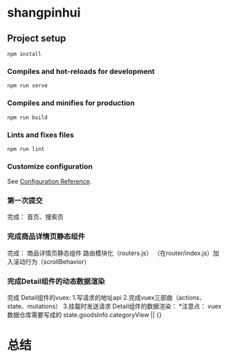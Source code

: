 # shangpinhui

## Project setup
```
npm install
```

### Compiles and hot-reloads for development
```
npm run serve
```

### Compiles and minifies for production
```
npm run build
```

### Lints and fixes files
```
npm run lint
```

### Customize configuration
See [Configuration Reference](https://cli.vuejs.org/config/).

### 第一次提交
完成：
 首页、搜索页

 ### 完成商品详情页静态组件
 完成：
    商品详情页静态组件
    路由模块化（routers.js）
    （在router/index.js）加入滚动行为（scrollBehavior）

### 完成Detail组件的动态数据渲染
完成
    Detail组件的vuex:
        1.写请求的地址api
        2.完成vuex三部曲（actions、state、mutations）
        3.挂载时发送请求
    Detail组件的数据渲染：
        *注意点：
            vuex数据仓库需要写成的 state.goodsInfo.categoryView || {}

# 总结


